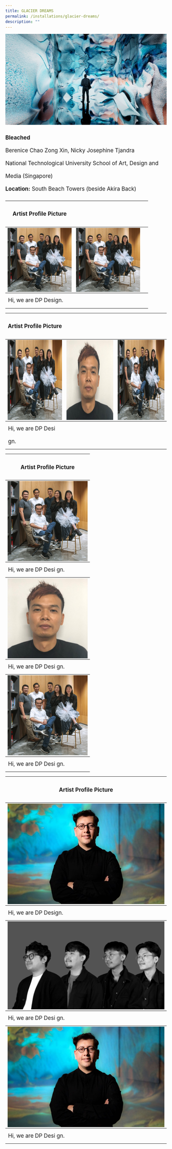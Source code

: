 ```yaml
---
title: GLACIER DREAMS
permalink: /installations/glacier-dreams/
description: ""
---
```

![](/images/Installations/Glacier%20Dreams.jpg)
<p style="font-size:17px; line-height:40px"><b>Bleached</b><br>
Berenice Chao Zong Xin, Nicky Josephine Tjandra<br>
National Technological University School of Art, Design and Media (Singapore)<br>
<b>Location:</b> South Beach Towers (beside Akira Back)</p>



<table>
<tbody><tr><th><p style="font-size:17px; line-height:40px">Artist Profile Picture
	</p></th>
</tr></tbody>
	<tbody>
		<tr>
			<td colspan="1"><img style="width:200px; height:200px;" align="left" src="/images/Testing%20Sizes/ruffledice-dpd%20-testing.png"></td><td colspan="1"><img style="width:200px; height:200px;" align="left" src="/images/Testing%20Sizes/ruffledice-dpd%20-testing.png"></td><td>&nbsp;</td></tr>
		</tbody><tbody><tr><td align="left" style="font-size:17px; line-height:40px;">Hi, we are DP Design.
		</td></tr>
	</tbody>
</table>

<table>
<tbody><tr><th><p style="font-size:17px; line-height:40px">Artist Profile Picture
	</p></th>
</tr></tbody>
	<tbody>
		<tr>
			<td colspan="1"><img style="width:250px; height:250px;" align="left" src="/images/Testing%20Sizes/ruffledice-dpd%20-testing.png"></td> 
			<td colspan="1"><img style="width:250px; height:250px;" align="left" src="/images/Testing%20Sizes/plastic%20whale%201-testing.png"></td> 
			<td colspan="1"><img style="width:250px; height:250px;" align="left" src="/images/Testing%20Sizes/ruffledice-dpd%20-testing.png"></td></tr>
		</tbody><tbody><tr><td align="left" style="font-size:17px; line-height:40px;">Hi, we are DP Desi gn. 
			</td></tr>
	</tbody>
</table>



<table>
<tbody><tr><th><p style="font-size:17px; line-height:40px">Artist Profile Picture
	</p></th>
</tr></tbody>
	<tbody>
		<tr>
			<td colspan="1"><img style="width:250px; height:250px;" align="left" src="/images/Testing%20Sizes/ruffledice-dpd%20-testing.png"></td> </tr></tbody>
	<tbody><tr><td align="left" style="font-size:17px; line-height:40px;">Hi, we are DP Desi gn. 
		</td></tr></tbody>
		<tbody><tr><td colspan="1"><img style="width:250px; height:250px;" align="left" src="/images/Testing%20Sizes/plastic%20whale%201-testing.png"></td></tr></tbody>
		<tbody><tr><td align="left" style="font-size:17px; line-height:40px;">Hi, we are DP Desi gn. 
		</td></tr></tbody>
			<tbody><tr><td colspan="1"><img style="width:250px; height:250px;" align="left" src="/images/Testing%20Sizes/ruffledice-dpd%20-testing.png"></td></tr>
		</tbody><tbody><tr><td align="left" style="font-size:17px; line-height:40px;">Hi, we are DP Desi gn. 
			</td></tr>
	</tbody>
</table>

<table>
<tbody><tr><th><p style="font-size:17px; line-height:40px">Artist Profile Picture
	</p></th>
</tr></tbody>
	<tbody>
		<tr>
			<td colspan="1"><img align="left" src="/images/Testing%20Sizes/refik%20anadol_credit%20efsun%20erkilic%20(720x462).jpg"></td> </tr></tbody>
	<tbody><tr><td align="left" style="font-size:17px; line-height:40px;">Hi, we are DP Design. 
		</td></tr></tbody>
		<tbody><tr><td colspan="1"><img align="left" src="/images/Testing%20Sizes/xd49_profile_landscape_ilsg23%20-%20tanskul%20suwannakudt(1)%20(1280%20x%20720).png"></td></tr></tbody>
		<tbody><tr><td align="left" style="font-size:17px; line-height:40px;">Hi, we are DP Desi gn. 
		</td></tr></tbody>
			<tbody><tr><td colspan="1"><img align="left" src="/images/Testing%20Sizes/refik%20anadol_credit%20efsun%20erkilic%20(1280%20x%20821).jpg"></td></tr>
		</tbody><tbody><tr><td align="left" style="font-size:17px; line-height:40px;">Hi, we are DP Desi gn. 
			</td></tr>
	</tbody>
</table>
